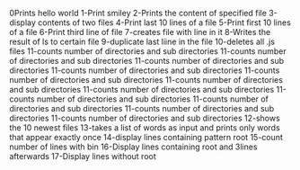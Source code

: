 0Prints hello world
1-Print smiley
2-Prints the content of specified file
3-display contents of two files
4-Print last 10 lines of a file
5-Print first 10 lines of a file
6-Print third line of file
7-creates file  with line in it
8-Writes the result of ls to certain file
9-duplicate last liine in the file
10-deletes all .js files
11-counts number of directories and sub directories
11-counts number of directories and sub directories
11-counts number of directories and sub directories
11-counts number of directories and sub directories
11-counts number of directories and sub directories
11-counts number of directories and sub directories
11-counts number of directories and sub directories
11-counts number of directories and sub directories
11-counts number of directories and sub directories
11-counts number of directories and sub directories
11-counts number of directories and sub directories
12-shows the 10 newest files
13-takes a list of words as input and prints only words that appear exactly once
14-display lines containing pattern root
15-count number of lines with bin
16-Display lines containing root and 3lines afterwards
17-Display lines without root
